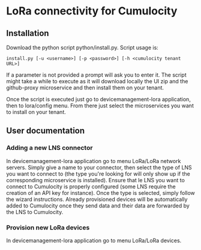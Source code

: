# LoRa connectivity for Cumulocity

## Installation

Download the python script python/install.py.
Script usage is:

```
install.py [-u <username>] [-p <password>] [-h <cumulocity tenant URL>]
```

If a parameter is not provided a prompt will ask you to enter it.
The script might take a while to execute as it will download locally the UI zip and the github-proxy microservice and then install them on your tenant.

Once the script is executed just go to devicemanagement-lora application, then to lora/config menu.
From there just select the microservices you want to install on your tenant.

## User documentation

### Adding a new LNS connector

In devicemanagement-lora application go to menu LoRa/LoRa network servers.
Simply give a name to your connector, then select the type of LNS you want to connect to (the type you're looking for will only show up if the corresponding microservice is installed).
Ensure that le LNS you want to connect to Cumulocity is properly configured (some LNS require the creation of an API key for instance).
Once the type is selected, simply follow the wizard instructions.
Already provisioned devices will be automatically added to Cumulocity once they send data and their data are forwarded by the LNS to Cumulocity.

### Provision new LoRa devices

In devicemanagement-lora application go to menu LoRa/LoRa devices.